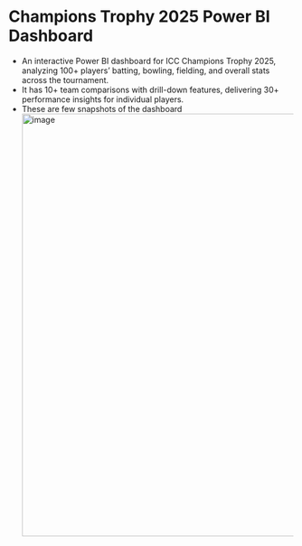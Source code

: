 # Champions Trophy 2025 Power BI Dashboard
- An interactive Power BI dashboard for ICC Champions Trophy 2025, analyzing 100+ players’ batting, bowling, fielding, and overall stats across the tournament.
- It has 10+ team comparisons with drill-down features, delivering 30+ performance insights for individual players.
- These are few snapshots of the dashboard
  <img width="1373" height="748" alt="image" src="https://github.com/user-attachments/assets/2184190d-24c2-4334-8894-7621c7146fc1" />

